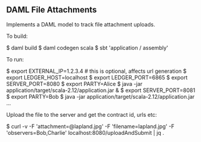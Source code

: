 
DAML File Attachments
---------------------

Implements a DAML model to track file attachment uploads.

To build:

$ daml build
$ daml codegen scala
$ sbt 'application / assembly'

To run:

$ export EXTERNAL_IP=1.2.3.4 # this is optional, affects url generation
$ export LEDGER_HOST=localhost
$ export LEDGER_PORT=6865
$ export SERVER_PORT=8080
$ export PARTY=Alice
$ java -jar application/target/scala-2.12/application.jar &
$ export SERVER_PORT=8081
$ export PARTY=Bob
$ java -jar application/target/scala-2.12/application.jar
...

Upload the file to the server and get the contract id, urls etc:

$ curl -v -F 'attachment=@lapland.jpg' -F 'filename=lapland.jpg' -F 'observers=Bob,Charlie' localhost:8080/uploadAndSubmit  | jq .

